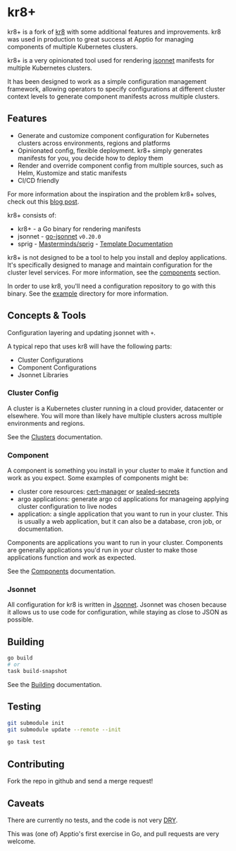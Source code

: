 # kr8+

kr8+ is a fork of [kr8](https://github.com/apptio/kr8) with some additional features and improvements.
kr8 was used in production to great success at Apptio for managing components of multiple Kubernetes clusters.

kr8+ is a very opinionated tool used for rendering [jsonnet](http://jsonnet.org) manifests for multiple Kubernetes clusters.

It has been designed to work as a simple configuration management framework, allowing operators to specify configurations at different cluster context levels to generate component manifests across multiple clusters.

## Features

- Generate and customize component configuration for Kubernetes clusters across environments, regions and platforms
- Opinionated config, flexible deployment. kr8+ simply generates manifests for you, you decide how to deploy them
- Render and override component config from multiple sources, such as Helm, Kustomize and static manifests
- CI/CD friendly

For more information about the inspiration and the problem kr8+ solves, check out this [blog post](https://leebriggs.co.uk/blog/2018/05/08/kubernetes-config-mgmt.html).

kr8+ consists of:

- kr8+ - a Go binary for rendering manifests
- jsonnet - [go-jsonnet](https://pkg.go.dev/github.com/google/go-jsonnet) `v0.20.0`
- sprig - [Masterminds/sprig](https://pkg.go.dev/github.com/Masterminds/sprig#section-readme) - [Template Documentation](http://masterminds.github.io/sprig/)

kr8+ is not designed to be a tool to help you install and deploy applications.
It's specifically designed to manage and maintain configuration for the cluster level services.
For more information, see the [components](docs/components) section.

In order to use kr8, you'll need a configuration repository to go with this binary. 
See the [example](./example/) directory for more information.

## Concepts & Tools

Configuration layering and updating jsonnet with `+`.

A typical repo that uses kr8 will have the following parts:

* Cluster Configurations
* Component Configurations
* Jsonnet Libraries

### Cluster Config

A cluster is a Kubernetes cluster running in a cloud provider, datacenter or elsewhere.
You will more than likely have multiple clusters across multiple environments and regions.

See the [Clusters](docs/concepts/clusters.md) documentation.

### Component

A component is something you install in your cluster to make it function and work as you expect.
Some examples of components might be:

- cluster core resources: [cert-manager](https://github.com/jetstack/cert-manager) or [sealed-secrets](https://github.com/bitnami-labs/sealed-secrets)
- argo applications: generate argo cd applications for manageing applying cluster configuration to live nodes
- application: a single application that you want to run in your cluster. This is usually a web application, but it can also be a database, cron job, or documentation.

Components are applications you want to run in your cluster.
Components are generally applications you'd run in your cluster to make those applications function and work as expected.

See the [Components](docs/concepts/components.md) documentation.

### Jsonnet

All configuration for kr8 is written in [Jsonnet](https://jsonnet.org/). 
Jsonnet was chosen because it allows us to use code for configuration, while staying as close to JSON as possible.

## Building

```sh
go build
# or
task build-snapshot
```

See the [Building](docs/building.md) documentation.

## Testing

```sh
git submodule init
git submodule update --remote --init
```

```sh
go task test
```

## Contributing

Fork the repo in github and send a merge request!

## Caveats

There are currently no tests, and the code is not very [DRY](https://en.wikipedia.org/wiki/Don%27t_repeat_yourself).

This was (one of) Apptio's first exercise in Go, and pull requests are very welcome.
